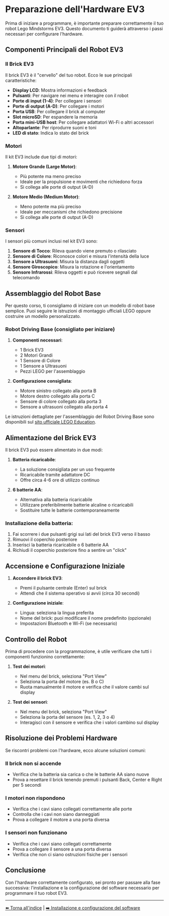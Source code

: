 # Preparazione dell'Hardware EV3

Prima di iniziare a programmare, è importante preparare correttamente il tuo robot Lego Mindstorms EV3. Questo documento ti guiderà attraverso i passi necessari per configurare l'hardware.

## Componenti Principali del Robot EV3

### Il Brick EV3

Il brick EV3 è il "cervello" del tuo robot. Ecco le sue principali caratteristiche:

- **Display LCD**: Mostra informazioni e feedback
- **Pulsanti**: Per navigare nei menu e interagire con il robot
- **Porte di input (1-4)**: Per collegare i sensori
- **Porte di output (A-D)**: Per collegare i motori
- **Porta USB**: Per collegare il brick al computer
- **Slot microSD**: Per espandere la memoria
- **Porta mini-USB host**: Per collegare adattatori Wi-Fi o altri accessori
- **Altoparlante**: Per riprodurre suoni e toni
- **LED di stato**: Indica lo stato del brick

### Motori

Il kit EV3 include due tipi di motori:

1. **Motore Grande (Large Motor)**:
   - Più potente ma meno preciso
   - Ideale per la propulsione e movimenti che richiedono forza
   - Si collega alle porte di output (A-D)

2. **Motore Medio (Medium Motor)**:
   - Meno potente ma più preciso
   - Ideale per meccanismi che richiedono precisione
   - Si collega alle porte di output (A-D)

### Sensori

I sensori più comuni inclusi nel kit EV3 sono:

1. **Sensore di Tocco**: Rileva quando viene premuto o rilasciato
2. **Sensore di Colore**: Riconosce colori e misura l'intensità della luce
3. **Sensore a Ultrasuoni**: Misura la distanza dagli oggetti
4. **Sensore Giroscopico**: Misura la rotazione e l'orientamento
5. **Sensore Infrarossi**: Rileva oggetti e può ricevere segnali dal telecomando

## Assemblaggio del Robot Base

Per questo corso, ti consigliamo di iniziare con un modello di robot base semplice. Puoi seguire le istruzioni di montaggio ufficiali LEGO oppure costruire un modello personalizzato.

### Robot Driving Base (consigliato per iniziare)

1. **Componenti necessari**:
   - 1 Brick EV3
   - 2 Motori Grandi
   - 1 Sensore di Colore
   - 1 Sensore a Ultrasuoni
   - Pezzi LEGO per l'assemblaggio

2. **Configurazione consigliata**:
   - Motore sinistro collegato alla porta B
   - Motore destro collegato alla porta C
   - Sensore di colore collegato alla porta 3
   - Sensore a ultrasuoni collegato alla porta 4

Le istruzioni dettagliate per l'assemblaggio del Robot Driving Base sono disponibili sul [sito ufficiale LEGO Education](https://education.lego.com/en-us/support/mindstorms-ev3/building-instructions).

## Alimentazione del Brick EV3

Il brick EV3 può essere alimentato in due modi:

1. **Batteria ricaricabile**:
   - La soluzione consigliata per un uso frequente
   - Ricaricabile tramite adattatore DC
   - Offre circa 4-6 ore di utilizzo continuo

2. **6 batterie AA**:
   - Alternativa alla batteria ricaricabile
   - Utilizzare preferibilmente batterie alcaline o ricaricabili
   - Sostituire tutte le batterie contemporaneamente

### Installazione della batteria:

1. Fai scorrere i due pulsanti grigi sui lati del brick EV3 verso il basso
2. Rimuovi il coperchio posteriore
3. Inserisci la batteria ricaricabile o 6 batterie AA
4. Richiudi il coperchio posteriore fino a sentire un "click"

## Accensione e Configurazione Iniziale

1. **Accendere il brick EV3**:
   - Premi il pulsante centrale (Enter) sul brick
   - Attendi che il sistema operativo si avvii (circa 30 secondi)

2. **Configurazione iniziale**:
   - Lingua: seleziona la lingua preferita
   - Nome del brick: puoi modificare il nome predefinito (opzionale)
   - Impostazioni Bluetooth e Wi-Fi (se necessario)

## Controllo del Robot

Prima di procedere con la programmazione, è utile verificare che tutti i componenti funzionino correttamente:

1. **Test dei motori**:
   - Nel menu del brick, seleziona "Port View"
   - Seleziona la porta del motore (es. B o C)
   - Ruota manualmente il motore e verifica che il valore cambi sul display

2. **Test dei sensori**:
   - Nel menu del brick, seleziona "Port View"
   - Seleziona la porta del sensore (es. 1, 2, 3 o 4)
   - Interagisci con il sensore e verifica che i valori cambino sul display

## Risoluzione dei Problemi Hardware

Se riscontri problemi con l'hardware, ecco alcune soluzioni comuni:

### Il brick non si accende
- Verifica che la batteria sia carica o che le batterie AA siano nuove
- Prova a resettare il brick tenendo premuti i pulsanti Back, Center e Right per 5 secondi

### I motori non rispondono
- Verifica che i cavi siano collegati correttamente alle porte
- Controlla che i cavi non siano danneggiati
- Prova a collegare il motore a una porta diversa

### I sensori non funzionano
- Verifica che i cavi siano collegati correttamente
- Prova a collegare il sensore a una porta diversa
- Verifica che non ci siano ostruzioni fisiche per i sensori

## Conclusione

Con l'hardware correttamente configurato, sei pronto per passare alla fase successiva: l'installazione e la configurazione del software necessario per programmare il tuo robot EV3.

---

[⬅️ Torna all'indice](./README.md) | [➡️ Installazione e configurazione del software](./02-InstallazioneSoftware.md)
